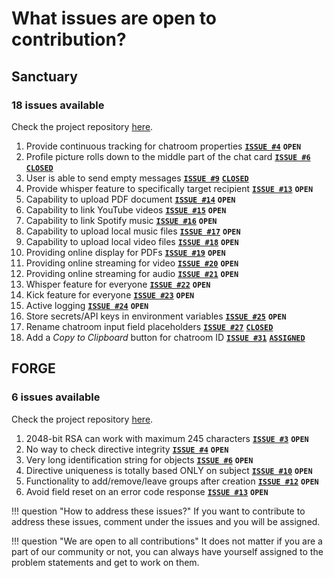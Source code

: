 # What issues are open to contribution?

## Sanctuary

### 18 issues available

Check the project repository [here](https://github.com/astrosonic/sanctuary/).

1.  Provide continuous tracking for chatroom properties [**`ISSUE #4`**](https://github.com/astrosonic/sanctuary/issues/4) **`OPEN`**
2.  Profile picture rolls down to the middle part of the chat card [**`ISSUE #6`**](https://github.com/astrosonic/sanctuary/issues/6) [**`CLOSED`**](https://github.com/astrosonic/sanctuary/pull/28)
3.  User is able to send empty messages [**`ISSUE #9`**](https://github.com/astrosonic/sanctuary/issues/9) [**`CLOSED`**](https://github.com/astrosonic/sanctuary/pull/29)
4.  Provide whisper feature to specifically target recipient [**`ISSUE #13`**](https://github.com/astrosonic/sanctuary/issues/13) **`OPEN`**
5.  Capability to upload PDF document [**`ISSUE #14`**](https://github.com/astrosonic/sanctuary/issues/14) **`OPEN`**
6.  Capability to link YouTube videos [**`ISSUE #15`**](https://github.com/astrosonic/sanctuary/issues/15) **`OPEN`**
7.  Capability to link Spotify music [**`ISSUE #16`**](https://github.com/astrosonic/sanctuary/issues/16) **`OPEN`**
8.  Capability to upload local music files [**`ISSUE #17`**](https://github.com/astrosonic/sanctuary/issues/17) **`OPEN`**
9.  Capability to upload local video files [**`ISSUE #18`**](https://github.com/astrosonic/sanctuary/issues/18) **`OPEN`**
10. Providing online display for PDFs [**`ISSUE #19`**](https://github.com/astrosonic/sanctuary/issues/19) **`OPEN`**
11. Providing online streaming for video [**`ISSUE #20`**](https://github.com/astrosonic/sanctuary/issues/20) **`OPEN`**
12. Providing online streaming for audio [**`ISSUE #21`**](https://github.com/astrosonic/sanctuary/issues/21) **`OPEN`**
13. Whisper feature for everyone [**`ISSUE #22`**](https://github.com/astrosonic/sanctuary/issues/22) **`OPEN`**
14. Kick feature for everyone [**`ISSUE #23`**](https://github.com/astrosonic/sanctuary/issues/23) **`OPEN`**
15. Active logging [**`ISSUE #24`**](https://github.com/astrosonic/sanctuary/issues/24) **`OPEN`**
16. Store secrets/API keys in environment variables [**`ISSUE #25`**](https://github.com/astrosonic/sanctuary/issues/25) **`OPEN`**
17. Rename chatroom input field placeholders [**`ISSUE #27`**](https://github.com/astrosonic/sanctuary/issues/27) [**`CLOSED`**](https://github.com/astrosonic/sanctuary/pull/30)
18. Add a *Copy to Clipboard* button for chatroom ID [**`ISSUE #31`**](https://github.com/astrosonic/sanctuary/issues/31) [**`ASSIGNED`**](https://github.com/astrosonic/sanctuary/issues/31)

## FORGE

### 6 issues available

Check the project repository [here](https://github.com/astrosonic/forge/).

1. 2048-bit RSA can work with maximum 245 characters [**`ISSUE #3`**](https://github.com/astrosonic/forge/issues/3) **`OPEN`**
2. No way to check directive integrity [**`ISSUE #4`**](https://github.com/astrosonic/forge/issues/4) **`OPEN`**
3. Very long identification string for objects [**`ISSUE #6`**](https://github.com/astrosonic/forge/issues/6) **`OPEN`**
4. Directive uniqueness is totally based ONLY on subject [**`ISSUE #10`**](https://github.com/astrosonic/forge/issues/10) **`OPEN`**
5. Functionality to add/remove/leave groups after creation [**`ISSUE #12`**](https://github.com/astrosonic/forge/issues/12) **`OPEN`**
6. Avoid field reset on an error code response [**`ISSUE #13`**](https://github.com/astrosonic/forge/issues/13) **`OPEN`**

!!! question "How to address these issues?"
    If you want to contribute to address these issues, comment under the issues and you will be assigned.

!!! question "We are open to all contributions"
    It does not matter if you are a part of our community or not, you can always have yourself assigned to the problem statements and get to work on them.